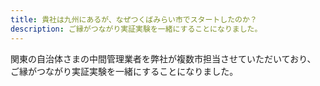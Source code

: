 ```yaml
---
title: 貴社は九州にあるが、なぜつくばみらい市でスタートしたのか？
description: ご縁がつながり実証実験を一緒にすることになりました。
---
```


 関東の自治体さまの中間管理業者を弊社が複数市担当させていただいており、  
 ご縁がつながり実証実験を一緒にすることになりました。
 